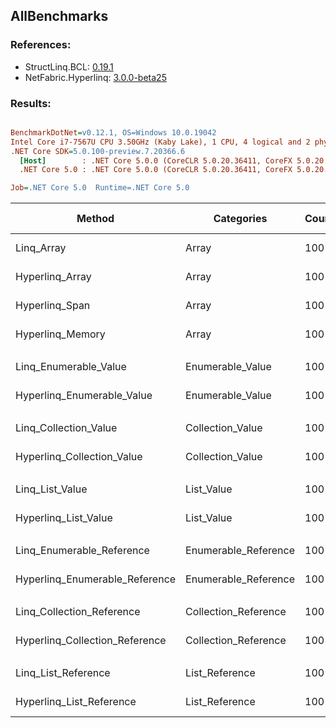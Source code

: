 ﻿## AllBenchmarks

### References:
- StructLinq.BCL: [0.19.1](https://www.nuget.org/packages/StructLinq.BCL/0.19.1)
- NetFabric.Hyperlinq: [3.0.0-beta25](https://www.nuget.org/packages/NetFabric.Hyperlinq/3.0.0-beta25)

### Results:
``` ini

BenchmarkDotNet=v0.12.1, OS=Windows 10.0.19042
Intel Core i7-7567U CPU 3.50GHz (Kaby Lake), 1 CPU, 4 logical and 2 physical cores
.NET Core SDK=5.0.100-preview.7.20366.6
  [Host]        : .NET Core 5.0.0 (CoreCLR 5.0.20.36411, CoreFX 5.0.20.36411), X64 RyuJIT
  .NET Core 5.0 : .NET Core 5.0.0 (CoreCLR 5.0.20.36411, CoreFX 5.0.20.36411), X64 RyuJIT

Job=.NET Core 5.0  Runtime=.NET Core 5.0  

```
|                         Method |           Categories | Count |      Mean |     Error |    StdDev | Ratio |  Gen 0 | Gen 1 | Gen 2 | Allocated |
|------------------------------- |--------------------- |------ |----------:|----------:|----------:|------:|-------:|------:|------:|----------:|
|                     Linq_Array |                Array |   100 | 22.509 ns | 0.2534 ns | 0.2370 ns |  1.00 | 0.0153 |     - |     - |      32 B |
|                Hyperlinq_Array |                Array |   100 |  6.581 ns | 0.0696 ns | 0.0651 ns |  0.29 |      - |     - |     - |         - |
|                 Hyperlinq_Span |                Array |   100 |  6.609 ns | 0.0662 ns | 0.0620 ns |  0.29 |      - |     - |     - |         - |
|               Hyperlinq_Memory |                Array |   100 |  6.489 ns | 0.0865 ns | 0.0722 ns |  0.29 |      - |     - |     - |         - |
|                                |                      |       |           |           |           |       |        |       |       |           |
|          Linq_Enumerable_Value |     Enumerable_Value |   100 | 26.148 ns | 0.4343 ns | 0.4063 ns |  1.00 | 0.0115 |     - |     - |      24 B |
|     Hyperlinq_Enumerable_Value |     Enumerable_Value |   100 | 17.319 ns | 0.1265 ns | 0.1183 ns |  0.66 |      - |     - |     - |         - |
|                                |                      |       |           |           |           |       |        |       |       |           |
|          Linq_Collection_Value |     Collection_Value |   100 | 25.613 ns | 0.1877 ns | 0.1568 ns |  1.00 | 0.0115 |     - |     - |      24 B |
|     Hyperlinq_Collection_Value |     Collection_Value |   100 | 20.258 ns | 0.1693 ns | 0.1583 ns |  0.79 |      - |     - |     - |         - |
|                                |                      |       |           |           |           |       |        |       |       |           |
|                Linq_List_Value |           List_Value |   100 | 24.546 ns | 0.3146 ns | 0.2627 ns |  1.00 | 0.0115 |     - |     - |      24 B |
|           Hyperlinq_List_Value |           List_Value |   100 | 12.952 ns | 0.1428 ns | 0.1266 ns |  0.53 |      - |     - |     - |         - |
|                                |                      |       |           |           |           |       |        |       |       |           |
|      Linq_Enumerable_Reference | Enumerable_Reference |   100 | 27.025 ns | 0.2073 ns | 0.1838 ns |  1.00 | 0.0191 |     - |     - |      40 B |
| Hyperlinq_Enumerable_Reference | Enumerable_Reference |   100 | 26.086 ns | 0.2298 ns | 0.2150 ns |  0.96 | 0.0191 |     - |     - |      40 B |
|                                |                      |       |           |           |           |       |        |       |       |           |
|      Linq_Collection_Reference | Collection_Reference |   100 | 19.899 ns | 0.2390 ns | 0.2236 ns |  1.00 | 0.0115 |     - |     - |      24 B |
| Hyperlinq_Collection_Reference | Collection_Reference |   100 | 21.087 ns | 0.1549 ns | 0.1373 ns |  1.06 | 0.0115 |     - |     - |      24 B |
|                                |                      |       |           |           |           |       |        |       |       |           |
|            Linq_List_Reference |       List_Reference |   100 | 20.181 ns | 0.1830 ns | 0.1528 ns |  1.00 | 0.0115 |     - |     - |      24 B |
|       Hyperlinq_List_Reference |       List_Reference |   100 | 12.616 ns | 0.1348 ns | 0.1261 ns |  0.62 |      - |     - |     - |         - |
